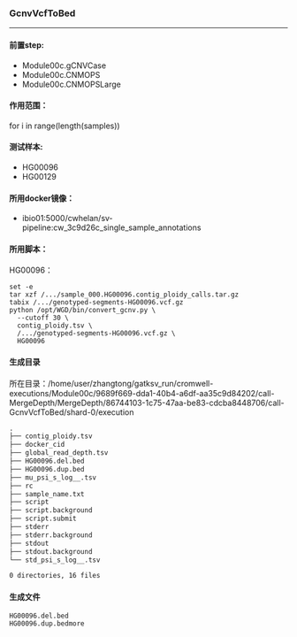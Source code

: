 ### GcnvVcfToBed
***
#### 前置step:
+ Module00c.gCNVCase
+ Module00c.CNMOPS
+ Module00c.CNMOPSLarge
#### 作用范围：
for i in range(length(samples))
#### 测试样本:
+ HG00096
+ HG00129
#### 所用docker镜像：
+ ibio01:5000/cwhelan/sv-pipeline:cw_3c9d26c_single_sample_annotations
#### 所用脚本：
HG00096：
```xhsell
set -e
tar xzf /.../sample_000.HG00096.contig_ploidy_calls.tar.gz
tabix /.../genotyped-segments-HG00096.vcf.gz
python /opt/WGD/bin/convert_gcnv.py \
  --cutoff 30 \
  contig_ploidy.tsv \
  /.../genotyped-segments-HG00096.vcf.gz \
  HG00096
```

#### 生成目录
所在目录：/home/user/zhangtong/gatksv_run/cromwell-executions/Module00c/9689f669-dda1-40b4-a6df-aa35c9d84202/call-MergeDepth/MergeDepth/86744103-1c75-47aa-be83-cdcba8448706/call-GcnvVcfToBed/shard-0/execution
```xml
.
├── contig_ploidy.tsv
├── docker_cid
├── global_read_depth.tsv
├── HG00096.del.bed
├── HG00096.dup.bed
├── mu_psi_s_log__.tsv
├── rc
├── sample_name.txt
├── script
├── script.background
├── script.submit
├── stderr
├── stderr.background
├── stdout
├── stdout.background
└── std_psi_s_log__.tsv

0 directories, 16 files
```
#### 生成文件
```
HG00096.del.bed
HG00096.dup.bedmore 
```